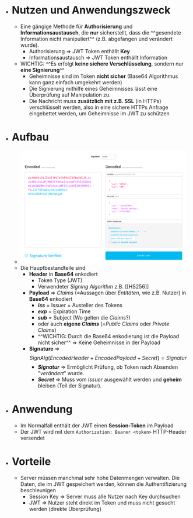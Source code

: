 - # Nutzen und Anwendungszweck
	- Eine gängige Methode für **Authorisierung** und **Informationsaustausch**, die **nur** sicherstellt, dass die ^^gesendete Information nicht manipuliert^^ (z.B. abgefangen und verändert wurde).
		- Authorisierung => JWT Token enthällt **Key**
		- Informationsaustausch => JWT Token enthällt Information
	- WICHTIG: ^^Es erfolgt **keine sichere Verschlüsselung**, sondern nur **eine Signierung**^^
		- Geheimnisse sind im Token **nicht sicher** (Base64 Algorithmus kann ganz einfach umgekehrt werden)
		- Die Signierung mithilfe eines Geheimnisses lässt eine Überprüfung auf Manipulation zu.
		- Die Nachricht muss **zusätzlich mit z.B. SSL** (in HTTPs) verschlüsselt werden, also in eine sichere HTTPs Anfrage eingebettet werden, um Geheimnisse im JWT zu schützen
- # Aufbau
	- ![image.png](../assets/image_1648578188048_0.png)
	- Die Hauptbestandteile sind
		- **Header** in **Base64** enkodiert
			- Token Type (JWT)
			- Verwendeter _Signing Algorithm_ z.B. [[HS256]]
		- **Payload** => _Claims_ (=Aussagen über _Entitäten_, wie z.B. Nutzer) in **Base64** enkodiert
			- **_iss_** = Issuer = Austeller des Tokens
			- **_exp_** = Expiration Time
			- **_sub_** = Subject (Wo gelten die _Claims_?)
			- oder auch **eigene _Claims_** (=_Public Claims_ oder _Private Claims_)
			- ^^WICHTIG: Durch die Base64 enkodierung ist die Payload nicht sicher^^ => Keine Geheimnisse in der Payload
		- **Signature** => $$SignAlg(Encoded Header + Encoded Payload + Secret) = Signatur$$
			- **_Signatur_** => Ermöglicht Prüfung, ob Token nach Absenden "_verändert_" wurde.
			- **_Secret_** => Muss vom _Issuer_ ausgewählt werden und **geheim** bleiben (Teil der Signatur).
- # Anwendung
	- Im Normalfall enthält der JWT einen **Session-Token** im Payload
	- Der JWT wird mit dem `Authorization: Bearer <token>` HTTP-Header versendet
- # Vorteile
	- Server müssen manchmal sehr hohe Datenmengen verwalten. Die Daten, die im JWT gespeichert werden, können die Authentifizierung beschleunigen
		- Session Key => Server muss alle Nutzer nach Key durchsuchen
		- JWT => Nutzer steht direkt im Token und muss nicht gesucht werden (direkte Überprüfung)